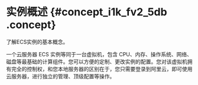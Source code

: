 # 实例概述 {#concept_i1k_fv2_5db .concept}

了解ECS实例的基本概念。

一个云服务器 ECS 实例等同于一台虚拟机，包含 CPU、内存、操作系统、网络、磁盘等最基础的计算组件。您可以方便的定制、更改实例的配置。您对该虚拟机拥有完全的控制权，和您本地服务器的区别在于，您只需要登录到阿里云，即可使用云服务器，进行独立的管理、顶级配置等操作。

